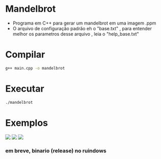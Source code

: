 # Mandelbrot
- Programa em C++ para gerar um mandelbrot em uma imagem .ppm
- O arquivo de configuração padrão eh o "base.txt" , para entender melhor os parametros desse arquivo , leia o "help_base.txt"

# Compilar
```bash
g++ main.cpp -o mandelbrot
```
# Executar
```bash
./mandelbrot
```

# Exemplos
![](https://cdn.discordapp.com/attachments/435837697999765505/766382395803828284/unknown.png)
![](https://cdn.discordapp.com/attachments/435837697999765505/766383122723897454/unknown.png)
![](https://cdn.discordapp.com/attachments/435837697999765505/766383207369015306/unknown.png)



### em breve, binario (release) no ruindows
